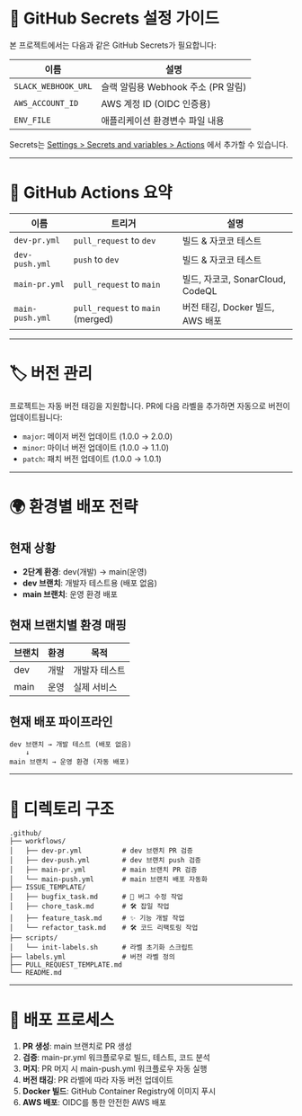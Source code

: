 # 🔐 GitHub Secrets 설정 가이드

본 프로젝트에서는 다음과 같은 GitHub Secrets가 필요합니다:

| 이름 | 설명 |
|------|------|
| `SLACK_WEBHOOK_URL` | 슬랙 알림용 Webhook 주소 (PR 알림) |
| `AWS_ACCOUNT_ID` | AWS 계정 ID (OIDC 인증용) |
| `ENV_FILE` | 애플리케이션 환경변수 파일 내용 |

Secrets는 [Settings > Secrets and variables > Actions](../../settings/secrets/actions) 에서 추가할 수 있습니다.

---

# 🧪 GitHub Actions 요약

| 이름 | 트리거 | 설명 |
|------|--------|------|
| `dev-pr.yml` | `pull_request` to `dev` | 빌드 & 자코코 테스트 |
| `dev-push.yml` | `push` to `dev` | 빌드 & 자코코 테스트 |
| `main-pr.yml` | `pull_request` to `main` | 빌드, 자코코, SonarCloud, CodeQL |
| `main-push.yml` | `pull_request` to `main` (merged) | 버전 태깅, Docker 빌드, AWS 배포 |

---

# 🏷️ 버전 관리

프로젝트는 자동 버전 태깅을 지원합니다. PR에 다음 라벨을 추가하면 자동으로 버전이 업데이트됩니다:

- `major`: 메이저 버전 업데이트 (1.0.0 → 2.0.0)
- `minor`: 마이너 버전 업데이트 (1.0.0 → 1.1.0)  
- `patch`: 패치 버전 업데이트 (1.0.0 → 1.0.1)

---

# 🌍 환경별 배포 전략

## 현재 상황
- **2단계 환경**: dev(개발) → main(운영)
- **dev 브랜치**: 개발자 테스트용 (배포 없음)
- **main 브랜치**: 운영 환경 배포

## 현재 브랜치별 환경 매핑

| 브랜치 | 환경 | 목적           |
|--------|------|----------------|
| dev    | 개발 | 개발자 테스트   |
| main   | 운영 | 실제 서비스     |

## 현재 배포 파이프라인
```
dev 브랜치 → 개발 테스트 (배포 없음)
    ↓
main 브랜치 → 운영 환경 (자동 배포)
```

---

# 📁 디렉토리 구조

```
.github/
├── workflows/
│   ├── dev-pr.yml          # dev 브랜치 PR 검증
│   ├── dev-push.yml        # dev 브랜치 push 검증
│   ├── main-pr.yml         # main 브랜치 PR 검증
│   └── main-push.yml       # main 브랜치 배포 자동화
├── ISSUE_TEMPLATE/
│   ├── bugfix_task.md      # 🐛 버그 수정 작업
│   ├── chore_task.md       # 🛠️ 잡일 작업
│   ├── feature_task.md     # ✨ 기능 개발 작업
│   └── refactor_task.md    # 🛠 코드 리팩토링 작업
├── scripts/
│   └── init-labels.sh      # 라벨 초기화 스크립트
├── labels.yml              # 버전 라벨 정의
├── PULL_REQUEST_TEMPLATE.md
└── README.md
```

---

# 🚀 배포 프로세스

1. **PR 생성**: main 브랜치로 PR 생성
2. **검증**: main-pr.yml 워크플로우로 빌드, 테스트, 코드 분석
3. **머지**: PR 머지 시 main-push.yml 워크플로우 자동 실행
4. **버전 태깅**: PR 라벨에 따라 자동 버전 업데이트
5. **Docker 빌드**: GitHub Container Registry에 이미지 푸시
6. **AWS 배포**: OIDC를 통한 안전한 AWS 배포
